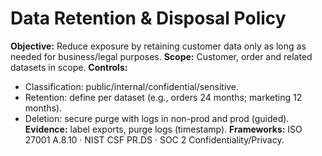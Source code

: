 # Data Retention & Disposal Policy

**Objective:** Reduce exposure by retaining customer data only as long as needed for business/legal purposes.
**Scope:** Customer, order and related datasets in scope.
**Controls:**
- Classification: public/internal/confidential/sensitive.
- Retention: define per dataset (e.g., orders 24 months; marketing 12 months).
- Deletion: secure purge with logs in non-prod and prod (guided).
**Evidence:** label exports, purge logs (timestamp).
**Frameworks:** ISO 27001 A.8.10 · NIST CSF PR.DS · SOC 2 Confidentiality/Privacy.